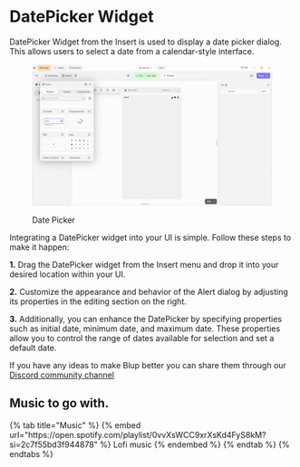 # DatePicker Widget

DatePicker Widget from the Insert is used to display a date picker dialog. This allows users to select a date from a calendar-style interface. 

<figure><img src="../../../.gitbook/assets/alert-dialog.gif" alt="Date Picker"><figcaption><p>Date Picker</p></figcaption></figure>

Integrating a DatePicker widget into your UI is simple. Follow these steps to make it happen:

**1.** Drag the DatePicker widget from the Insert menu and drop it into your desired location within your UI.

**2.** Customize the appearance and behavior of the Alert dialog by adjusting its properties in the editing section on the right.

**3.** Additionally, you can enhance the DatePicker by specifying properties such as initial date, minimum date, and maximum date. These properties allow you to control the range of dates available for selection and set a default date.

If you have any ideas to make Blup better you can share them through our [Discord community channel ](https://discord.com/channels/940632966093234176/965313562425823303)

## Music to go with.
 
<div class="container">
  {% tab title="Music" %}
  {% embed url="https://open.spotify.com/playlist/0vvXsWCC9xrXsKd4FyS8kM?si=2c7f55bd3f944878" %}
  Lofi music
  {% endembed %}
  {% endtab %}
  {% endtabs %}
</div>